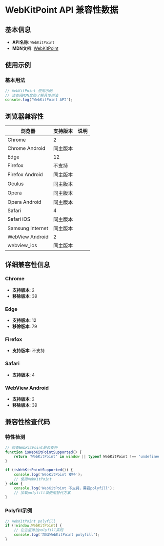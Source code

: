 # WebKitPoint API 兼容性数据

## 基本信息

- **API名称**: `WebKitPoint`
- **MDN文档**: [WebKitPoint](https://developer.mozilla.org/docs/Web/API/WebKitPoint)

## 使用示例

### 基本用法

```javascript
// WebKitPoint 使用示例
// 请查阅MDN文档了解具体用法
console.log('WebKitPoint API');
```

## 浏览器兼容性

| 浏览器 | 支持版本 | 说明 |
|--------|----------|------|
| Chrome | 2 |  |
| Chrome Android | 同主版本 |  |
| Edge | 12 |  |
| Firefox | 不支持 |  |
| Firefox Android | 同主版本 |  |
| Oculus | 同主版本 |  |
| Opera | 同主版本 |  |
| Opera Android | 同主版本 |  |
| Safari | 4 |  |
| Safari iOS | 同主版本 |  |
| Samsung Internet | 同主版本 |  |
| WebView Android | 2 |  |
| webview_ios | 同主版本 |  |

## 详细兼容性信息

### Chrome

- **支持版本**: 2
- **移除版本**: 39

### Edge

- **支持版本**: 12
- **移除版本**: 79

### Firefox

- **支持版本**: 不支持

### Safari

- **支持版本**: 4

### WebView Android

- **支持版本**: 2
- **移除版本**: 39

## 兼容性检查代码

### 特性检测

```javascript
// 检查WebKitPoint是否支持
function isWebKitPointSupported() {
    return 'WebKitPoint' in window || typeof WebKitPoint !== 'undefined';
}

if (isWebKitPointSupported()) {
    console.log('WebKitPoint 支持');
    // 使用WebKitPoint
} else {
    console.log('WebKitPoint 不支持，需要polyfill');
    // 加载polyfill或使用替代方案
}
```

### Polyfill示例

```javascript
// WebKitPoint polyfill
if (!window.WebKitPoint) {
    // 在这里添加polyfill实现
    console.log('加载WebKitPoint polyfill');
}
```

